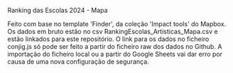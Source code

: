 Ranking das Escolas 2024 - Mapa

Feito com base no template 'Finder', da coleção 'Impact tools' do Mapbox.
Os dados em bruto estão no csv RankingEscolas_Artisticas_Mapa.csv e estão linkados para este repositório. O link para os dados no ficheiro conjig.js só pode ser feito a partir do ficheiro raw dos dados no Github. A importação do ficheiro local ou a partir do Google Sheets vai dar erro por causa de uma nova configuração de segurança.


